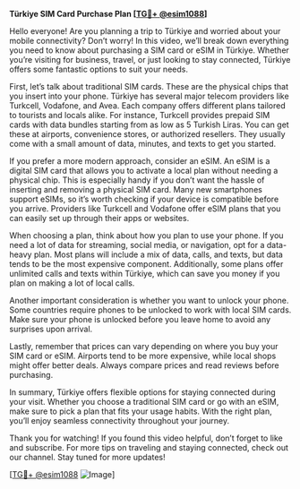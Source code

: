 **Türkiye SIM Card Purchase Plan [[TG💪+ @esim1088](https://t.me/s/esim1088)]**

Hello everyone! Are you planning a trip to Türkiye and worried about your mobile connectivity? Don’t worry! In this video, we’ll break down everything you need to know about purchasing a SIM card or eSIM in Türkiye. Whether you’re visiting for business, travel, or just looking to stay connected, Türkiye offers some fantastic options to suit your needs.

First, let’s talk about traditional SIM cards. These are the physical chips that you insert into your phone. Türkiye has several major telecom providers like Turkcell, Vodafone, and Avea. Each company offers different plans tailored to tourists and locals alike. For instance, Turkcell provides prepaid SIM cards with data bundles starting from as low as 5 Turkish Liras. You can get these at airports, convenience stores, or authorized resellers. They usually come with a small amount of data, minutes, and texts to get you started.

If you prefer a more modern approach, consider an eSIM. An eSIM is a digital SIM card that allows you to activate a local plan without needing a physical chip. This is especially handy if you don’t want the hassle of inserting and removing a physical SIM card. Many new smartphones support eSIMs, so it’s worth checking if your device is compatible before you arrive. Providers like Turkcell and Vodafone offer eSIM plans that you can easily set up through their apps or websites.

When choosing a plan, think about how you plan to use your phone. If you need a lot of data for streaming, social media, or navigation, opt for a data-heavy plan. Most plans will include a mix of data, calls, and texts, but data tends to be the most expensive component. Additionally, some plans offer unlimited calls and texts within Türkiye, which can save you money if you plan on making a lot of local calls.

Another important consideration is whether you want to unlock your phone. Some countries require phones to be unlocked to work with local SIM cards. Make sure your phone is unlocked before you leave home to avoid any surprises upon arrival. 

Lastly, remember that prices can vary depending on where you buy your SIM card or eSIM. Airports tend to be more expensive, while local shops might offer better deals. Always compare prices and read reviews before purchasing.

In summary, Türkiye offers flexible options for staying connected during your visit. Whether you choose a traditional SIM card or go with an eSIM, make sure to pick a plan that fits your usage habits. With the right plan, you’ll enjoy seamless connectivity throughout your journey.

Thank you for watching! If you found this video helpful, don’t forget to like and subscribe. For more tips on traveling and staying connected, check out our channel. Stay tuned for more updates!

[[TG💪+ @esim1088](https://t.me/s/esim1088) ![Image](https://i.postimg.cc/Y0z9fWf4/image.png)]